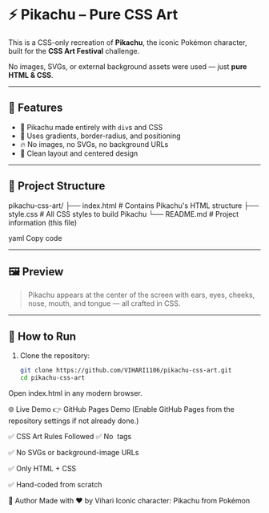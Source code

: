 # ⚡ Pikachu – Pure CSS Art

This is a CSS-only recreation of **Pikachu**, the iconic Pokémon character, built for the **CSS Art Festival** challenge.

No images, SVGs, or external background assets were used — just **pure HTML & CSS**.

---

## 🎨 Features

- 🎨 Pikachu made entirely with `div`s and CSS
- 💅 Uses gradients, border-radius, and positioning
- 🔥 No images, no SVGs, no background URLs
- 🎯 Clean layout and centered design

---

## 📁 Project Structure

pikachu-css-art/
├── index.html # Contains Pikachu's HTML structure
├── style.css # All CSS styles to build Pikachu
└── README.md # Project information (this file)

yaml
Copy code

---

## 🖼️ Preview

> Pikachu appears at the center of the screen with ears, eyes, cheeks, nose, mouth, and tongue — all crafted in CSS.

---

## 🚀 How to Run

1. Clone the repository:
   ```bash
   git clone https://github.com/VIHARI1106/pikachu-css-art.git
   cd pikachu-css-art
Open index.html in any modern browser.

🌐 Live Demo
👉 GitHub Pages Demo
(Enable GitHub Pages from the repository settings if not already done.)

✅ CSS Art Rules Followed
✅ No <img> tags

✅ No SVGs or background-image URLs

✅ Only HTML + CSS

✅ Hand-coded from scratch

🙌 Author
Made with ❤️ by Vihari
Iconic character: Pikachu from Pokémon

